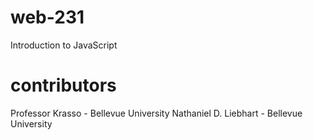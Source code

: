 # web-231

Introduction to JavaScript
# contributors
Professor Krasso - Bellevue University
Nathaniel D. Liebhart - Bellevue University

